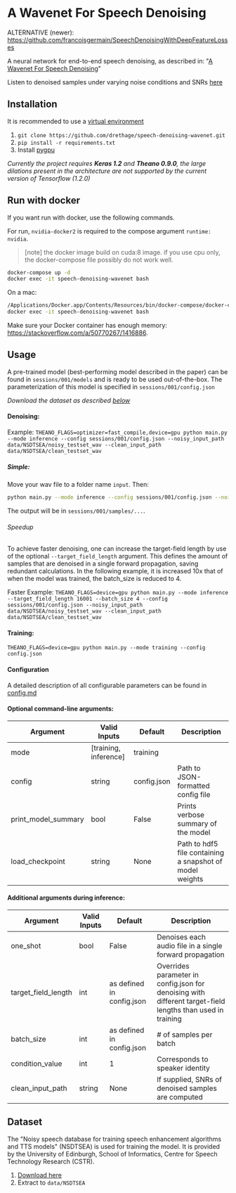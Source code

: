 A Wavenet For Speech Denoising
====

ALTERNATIVE (newer): https://github.com/francoisgermain/SpeechDenoisingWithDeepFeatureLosses

A neural network for end-to-end speech denoising, as described in: "[A Wavenet For Speech Denoising](https://arxiv.org/abs/1706.07162)"

Listen to denoised samples under varying noise conditions and SNRs [here](http://www.jordipons.me/apps/speech-denoising-wavenet/)

Installation
-----

It is recommended to use a [virtual environment](http://virtualenvwrapper.readthedocs.io/en/latest/install.html)

1. `git clone https://github.com/drethage/speech-denoising-wavenet.git`
2. `pip install -r requirements.txt`
3. Install [pygpu](http://deeplearning.net/software/libgpuarray/installation.html)

*Currently the project requires **Keras 1.2** and **Theano 0.9.0**, the large dilations present in the architecture are not supported by the current version of Tensorflow (1.2.0)*

## Run with docker

If you want run with docker, use the following commands.

For run, `nvidia-docker2` is required to the compose argument `runtime: nvidia`.

> [note] the docker image build on cuda:8 image. if you use cpu only, the docker-compose file possibly do not work well.

```bash
docker-compose up -d
docker exec -it speech-denoising-wavenet bash
```

On a mac:

```zsh
/Applications/Docker.app/Contents/Resources/bin/docker-compose/docker-compose up -d
docker exec -it speech-denoising-wavenet bash
```

Make sure your Docker container has enough memory: https://stackoverflow.com/a/50770267/1416886.

Usage
-----

A pre-trained model (best-performing model described in the paper) can be found in `sessions/001/models` and is ready to be used out-of-the-box. The parameterization of this model is specified in `sessions/001/config.json`

*Download the dataset as described [below](https://github.com/drethage/speech-denoising-wavenet#dataset)*

#### Denoising:

Example: `THEANO_FLAGS=optimizer=fast_compile,device=gpu python main.py --mode inference --config sessions/001/config.json --noisy_input_path data/NSDTSEA/noisy_testset_wav --clean_input_path data/NSDTSEA/clean_testset_wav`

##### Simple:

Move your wav file to a folder name `input`. Then:

```bash
python main.py --mode inference --config sessions/001/config.json --noisy_input_path input --one_shot True
```

The output will be in `sessions/001/samples/...`.

###### Speedup
To achieve faster denoising, one can increase the target-field length by use of the optional `--target_field_length` argument. This defines the amount of samples that are denoised in a single forward propagation, saving redundant calculations. In the following example, it is increased 10x that of when the model was trained, the batch_size is reduced to 4.

Faster Example: `THEANO_FLAGS=device=gpu python main.py --mode inference --target_field_length 16001 --batch_size 4 --config sessions/001/config.json --noisy_input_path data/NSDTSEA/noisy_testset_wav --clean_input_path data/NSDTSEA/clean_testset_wav`

#### Training:

`THEANO_FLAGS=device=gpu python main.py --mode training --config config.json`

#### Configuration
A detailed description of all configurable parameters can be found in [config.md](https://github.com/drethage/speech-denoising-wavenet/blob/master/config.md)

#### Optional command-line arguments:
Argument | Valid Inputs | Default | Description
-------- | ---- | ------- | -----
mode | [training, inference] | training |
config | string | config.json | Path to JSON-formatted config file
print_model_summary | bool | False | Prints verbose summary of the model
load_checkpoint | string | None | Path to hdf5 file containing a snapshot of model weights

#### Additional arguments during inference:
Argument | Valid Inputs | Default | Description
-------- | ------------ | ------- | -----------
one_shot | bool | False | Denoises each audio file in a single forward propagation
target_field_length | int | as defined in config.json | Overrides parameter in config.json for denoising with different target-field lengths than used in training
batch_size | int | as defined in config.json | # of samples per batch
condition_value | int | 1 | Corresponds to speaker identity
clean_input_path | string | None | If supplied, SNRs of denoised samples are computed

Dataset
-----
The "Noisy speech database for training speech enhancement algorithms and TTS models" (NSDTSEA) is used for training the model. It is provided by the University of Edinburgh, School of Informatics, Centre for Speech Technology Research (CSTR).

1. [Download here](http://datashare.is.ed.ac.uk/handle/10283/1942)
2. Extract to `data/NSDTSEA`